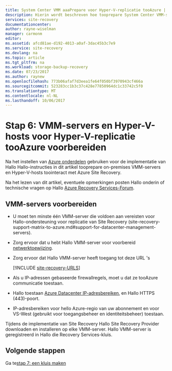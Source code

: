 ```yaml
---
title: System Center VMM aaaPrepare voor Hyper-V-replicatie tooAzure | Microsoft Docs
description: Hierin wordt beschreven hoe tooprepare System Center VMM-server voor Hyper-V-replicatie tooAzure, met Azure Site Recovery
services: site-recovery
documentationcenter: 
author: rayne-wiselman
manager: carmonm
editor: 
ms.assetid: afcd81ae-d192-4013-a0af-3dac45b3c7e9
ms.service: site-recovery
ms.devlang: na
ms.topic: article
ms.tgt_pltfrm: na
ms.workload: storage-backup-recovery
ms.date: 07/23/2017
ms.author: raynew
ms.openlocfilehash: 773b06afaf7d3eea1fe64f050bf3970943cf466a
ms.sourcegitcommit: 523283cc1b3c37c428e77850964dc1c33742c5f0
ms.translationtype: MT
ms.contentlocale: nl-NL
ms.lasthandoff: 10/06/2017
---
```

# <a name="step-6-prepare-vmm-servers-and-hyper-v-hosts-for-hyper-v-replication-tooazure"></a>Stap 6: VMM-servers en Hyper-V-hosts voor Hyper-V-replicatie tooAzure voorbereiden

Na het instellen van [Azure onderdelen](vmm-to-azure-walkthrough-prepare-azure.md) gebruiken voor de implementatie van Hallo Hallo-instructies in dit artikel tooprepare on-premises VMM-servers en Hyper-V-hosts toointeract met Azure Site Recovery.

Na het lezen van dit artikel, eventuele opmerkingen posten Hallo onderin of technische vragen op Hallo [Azure Recovery Services-Forum](https://social.msdn.microsoft.com/forums/azure/home?forum=hypervrecovmgr).


## <a name="prepare-vmm-servers"></a>VMM-servers voorbereiden

- U moet ten minste één VMM-server die voldoen aan vereisten voor Hallo-ondersteuning voor replicatie van Site Recovery (site-recovery-support-matrix-to-azure.md#support-for-datacenter-management-servers).
- Zorg ervoor dat u hebt Hallo VMM-server voor voorbereid [netwerktoewijzing](vmm-to-azure-walkthrough-network.md#network-mapping-for-replication-to-azure).
- Zorg ervoor dat Hallo VMM-server heeft toegang tot deze URL 's

    [!INCLUDE [site-recovery-URLS](../../includes/site-recovery-URLS.md)]
    
- Als u IP-adressen gebaseerde firewallregels, moet u dat ze tooAzure communicatie toestaan.
- Hallo toestaan [Azure Datacenter IP-adresbereiken](https://www.microsoft.com/download/confirmation.aspx?id=41653), en Hallo HTTPS (443)-poort.
- IP-adresbereiken voor hello Azure-regio van uw abonnement en voor VS-West (gebruikt voor toegangsbeheer en identiteitsbeheer) toestaan.

Tijdens de implementatie van Site Recovery Hallo Site Recovery Provider downloaden en installeren op elke VMM-server. Hallo VMM-server is geregistreerd in Hallo die Recovery Services-kluis.




## <a name="next-steps"></a>Volgende stappen

Ga te[stap 7: een kluis maken](vmm-to-azure-walkthrough-create-vault.md)

